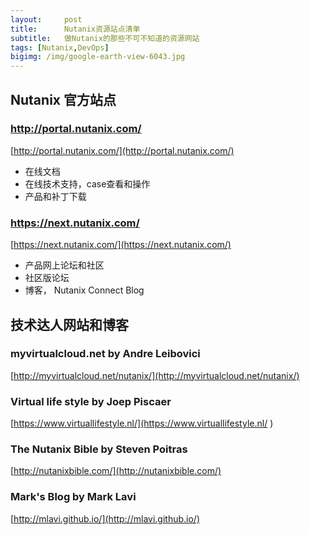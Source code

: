```yaml
---
layout:     post
title:      Nutanix资源站点清单
subtitle:   做Nutanix的那些不可不知道的资源网站
tags: [Nutanix,DevOps]
bigimg: /img/google-earth-view-6043.jpg
---
```


## Nutanix 官方站点

### http://portal.nutanix.com/

[http://portal.nutanix.com/](http://portal.nutanix.com/)

* 在线文档
* 在线技术支持，case查看和操作
* 产品和补丁下载

### https://next.nutanix.com/

[https://next.nutanix.com/](https://next.nutanix.com/)

* 产品网上论坛和社区
* 社区版论坛
* 博客， Nutanix Connect Blog




## 技术达人网站和博客

### myvirtualcloud.net by Andre Leibovici

[http://myvirtualcloud.net/nutanix/](http://myvirtualcloud.net/nutanix/)

### Virtual life style by Joep Piscaer

[https://www.virtuallifestyle.nl/](https://www.virtuallifestyle.nl/
)


### The Nutanix Bible by Steven Poitras
[http://nutanixbible.com/](http://nutanixbible.com/)

### Mark's Blog by Mark Lavi
[http://mlavi.github.io/](http://mlavi.github.io/)

